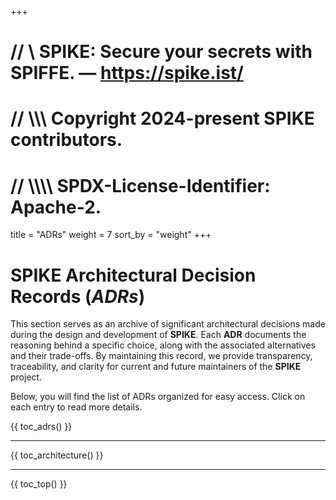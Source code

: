 +++
# //    \\ SPIKE: Secure your secrets with SPIFFE. — https://spike.ist/
# //  \\\\\ Copyright 2024-present SPIKE contributors.
# // \\\\\\\ SPDX-License-Identifier: Apache-2.

title = "ADRs"
weight = 7
sort_by = "weight"
+++

# SPIKE Architectural Decision Records (*ADRs*)

This section serves as an archive of significant architectural decisions made
during the design and development of **SPIKE**. Each **ADR** documents the 
reasoning behind a specific choice, along with the associated alternatives 
and their trade-offs. By maintaining this record, we provide transparency, 
traceability, and clarity for current and future maintainers of the **SPIKE** 
project.

Below, you will find the list of ADRs organized for easy access. Click on each
entry to read more details.

{{ toc_adrs() }}

----

{{ toc_architecture() }}

----

{{ toc_top() }}

